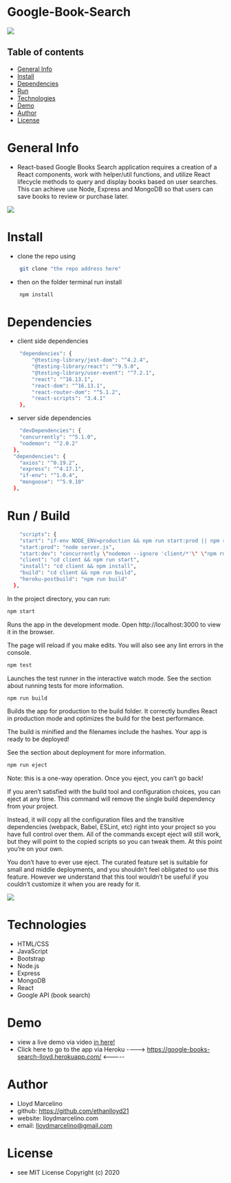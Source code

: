 # Google-Book-Search

![](github/home.PNG)

## Table of contents
- [General Info](#Info)
- [Install](#Install)
- [Dependencies](#Dependencies)
- [Run](#Run)
- [Technologies](#Technologies)
- [Demo](#Demo)
- [Author](#Author)
- [License](#License)

# General Info

-  React-based Google Books Search application requires a creation of a React components, work with helper/util functions, and utilize React lifecycle methods to query and display books based on user searches. This can achieve use Node, Express and MongoDB so that users can save books to review or purchase later.


![](github/search.PNG)

# Install
- clone the repo using
``` bash
    git clone "the repo address here"
```
- then on the folder terminal run install
``` bash
    npm install
```

# Dependencies
- client side dependencies
``` bash
    "dependencies": {
        "@testing-library/jest-dom": "^4.2.4",
        "@testing-library/react": "^9.5.0",
        "@testing-library/user-event": "^7.2.1",
        "react": "^16.13.1",
        "react-dom": "^16.13.1",
        "react-router-dom": "^5.1.2",
        "react-scripts": "3.4.1"
    },
```
- server side dependencies
``` bash
    "devDependencies": {
    "concurrently": "^5.1.0",
    "nodemon": "^2.0.2"
  },
  "dependencies": {
    "axios": "^0.19.2",
    "express": "^4.17.1",
    "if-env": "^1.0.4",
    "mongoose": "^5.9.10"
  },
```

# Run / Build

``` bash
    "scripts": {
    "start": "if-env NODE_ENV=production && npm run start:prod || npm run start:dev",
    "start:prod": "node server.js",
    "start:dev": "concurrently \"nodemon --ignore 'client/*'\" \"npm run client\"",
    "client": "cd client && npm run start",
    "install": "cd client && npm install",
    "build": "cd client && npm run build",
    "heroku-postbuild": "npm run build"
  },

```

In the project directory, you can run:
``` bash
npm start
```
Runs the app in the development mode.
Open http://localhost:3000 to view it in the browser.

The page will reload if you make edits.
You will also see any lint errors in the console.
``` bash
npm test
```
Launches the test runner in the interactive watch mode.
See the section about running tests for more information.
``` bash
npm run build
```
Builds the app for production to the build folder.
It correctly bundles React in production mode and optimizes the build for the best performance.

The build is minified and the filenames include the hashes.
Your app is ready to be deployed!

See the section about deployment for more information.
``` bash
npm run eject
```
Note: this is a one-way operation. Once you eject, you can’t go back!

If you aren’t satisfied with the build tool and configuration choices, you can eject at any time. This command will remove the single build dependency from your project.

Instead, it will copy all the configuration files and the transitive dependencies (webpack, Babel, ESLint, etc) right into your project so you have full control over them. All of the commands except eject will still work, but they will point to the copied scripts so you can tweak them. At this point you’re on your own.

You don’t have to ever use eject. The curated feature set is suitable for small and middle deployments, and you shouldn’t feel obligated to use this feature. However we understand that this tool wouldn’t be useful if you couldn’t customize it when you are ready for it.

![](github/collection.PNG)

# Technologies
- HTML/CSS
- JavaScript
- Bootstrap
- Node.js
- Express
- MongoDB 
- React
- Google API (book search)



# Demo
- view a live demo via video <a href="https://drive.google.com/file/d/1erVsadunF2RvwYP0cGP7mJXouI1cWFV9/view" target="_blank"> in here! </a>
- Click here to go to the app via Heroku ----> https://google-books-search-lloyd.herokuapp.com/ <-----

# Author
- Lloyd Marcelino 
- github: https://github.com/ethanlloyd21
- website: lloydmarcelino.com
- email: lloydmarcelino@gmail.com

# License
- see MIT License Copyright (c) 2020
